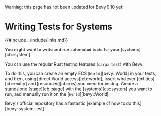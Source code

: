 Warning: this page has not been updated for Bevy 0.10 yet!

# Writing Tests for Systems

{{#include ../include/links.md}}

You might want to write and run automated tests for your [systems][cb::system].

You can use the regular Rust testing features (`cargo test`) with Bevy.

To do this, you can create an empty ECS [`World`][bevy::World] in your
tests, and then, using [direct World access][cb::world], insert whatever
[entities][cb::entity] and [resources][cb::res] you need for testing. Create
a standalone [stage][cb::stage] with the [systems][cb::system] you want to
run, and manually run it on the [`World`][bevy::World].

Bevy's official repository has a fantastic [example of how to do
this][bevy::system-test].
